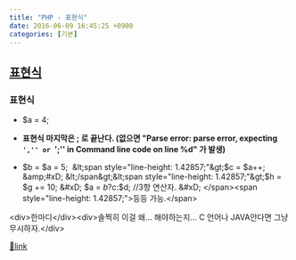 ```yaml
---
title: "PHP - 표현식"
date: 2016-06-09 16:45:25 +0900
categories: [기본]
---
```


[표현식](http://php.net/manual/kr/language.expressions.php "표현식")
--------------------------------------------------------------

### 표현식

- $a = 4;
- **표현식 마지막은 ; 로 끝난다. (없으면 "Parse error: parse error, expecting `','' or `';'' in Command line code on line %d" 가 발생)**

- $b = $a = 5;   
&lt;span style="line-height: 1.42857;"&gt;$c = $a++;   &amp;#xD;
&lt;/span&gt;&lt;span style="line-height: 1.42857;"&gt;$h = $g += 10;  &amp;#xD;
$a = $b?$c:$d; //3항 연산자.  &amp;#xD;
&lt;/span&gt;&lt;span style="line-height: 1.42857;"&gt;등등 가능.&lt;/span&gt;

&lt;div&gt;한마디&lt;/div&gt;&lt;div&gt;솔찍히 이걸 왜... 해야하는지... C 언어나 JAVA안다면 그냥 무시하자.&lt;/div&gt;


[🔗link](http://www.mins01.com/mh/tech/read/1004)